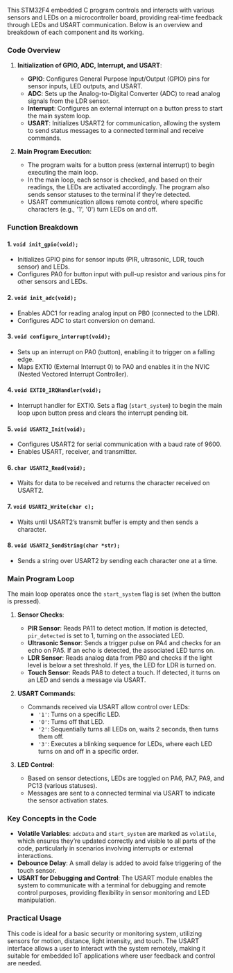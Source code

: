 This STM32F4 embedded C program controls and interacts with various sensors and LEDs on a microcontroller board, providing real-time feedback through LEDs and USART communication. Below is an overview and breakdown of each component and its working.

### Code Overview

1. **Initialization of GPIO, ADC, Interrupt, and USART**:
   - **GPIO**: Configures General Purpose Input/Output (GPIO) pins for sensor inputs, LED outputs, and USART.
   - **ADC**: Sets up the Analog-to-Digital Converter (ADC) to read analog signals from the LDR sensor.
   - **Interrupt**: Configures an external interrupt on a button press to start the main system loop.
   - **USART**: Initializes USART2 for communication, allowing the system to send status messages to a connected terminal and receive commands.

2. **Main Program Execution**:
   - The program waits for a button press (external interrupt) to begin executing the main loop.
   - In the main loop, each sensor is checked, and based on their readings, the LEDs are activated accordingly. The program also sends sensor statuses to the terminal if they’re detected.
   - USART communication allows remote control, where specific characters (e.g., '1', '0') turn LEDs on and off.

### Function Breakdown

#### 1. `void init_gpio(void);`
   - Initializes GPIO pins for sensor inputs (PIR, ultrasonic, LDR, touch sensor) and LEDs.
   - Configures PA0 for button input with pull-up resistor and various pins for other sensors and LEDs.

#### 2. `void init_adc(void);`
   - Enables ADC1 for reading analog input on PB0 (connected to the LDR).
   - Configures ADC to start conversion on demand.

#### 3. `void configure_interrupt(void);`
   - Sets up an interrupt on PA0 (button), enabling it to trigger on a falling edge.
   - Maps EXTI0 (External Interrupt 0) to PA0 and enables it in the NVIC (Nested Vectored Interrupt Controller).

#### 4. `void EXTI0_IRQHandler(void);`
   - Interrupt handler for EXTI0. Sets a flag (`start_system`) to begin the main loop upon button press and clears the interrupt pending bit.

#### 5. `void USART2_Init(void);`
   - Configures USART2 for serial communication with a baud rate of 9600.
   - Enables USART, receiver, and transmitter.

#### 6. `char USART2_Read(void);`
   - Waits for data to be received and returns the character received on USART2.

#### 7. `void USART2_Write(char c);`
   - Waits until USART2’s transmit buffer is empty and then sends a character.

#### 8. `void USART2_SendString(char *str);`
   - Sends a string over USART2 by sending each character one at a time.

### Main Program Loop

The main loop operates once the `start_system` flag is set (when the button is pressed).

1. **Sensor Checks**:
   - **PIR Sensor**: Reads PA11 to detect motion. If motion is detected, `pir_detected` is set to 1, turning on the associated LED.
   - **Ultrasonic Sensor**: Sends a trigger pulse on PA4 and checks for an echo on PA5. If an echo is detected, the associated LED turns on.
   - **LDR Sensor**: Reads analog data from PB0 and checks if the light level is below a set threshold. If yes, the LED for LDR is turned on.
   - **Touch Sensor**: Reads PA8 to detect a touch. If detected, it turns on an LED and sends a message via USART.

2. **USART Commands**:
   - Commands received via USART allow control over LEDs:
     - `'1'`: Turns on a specific LED.
     - `'0'`: Turns off that LED.
     - `'2'`: Sequentially turns all LEDs on, waits 2 seconds, then turns them off.
     - `'3'`: Executes a blinking sequence for LEDs, where each LED turns on and off in a specific order.

3. **LED Control**:
   - Based on sensor detections, LEDs are toggled on PA6, PA7, PA9, and PC13 (various statuses).
   - Messages are sent to a connected terminal via USART to indicate the sensor activation states.

### Key Concepts in the Code

- **Volatile Variables**: `adcData` and `start_system` are marked as `volatile`, which ensures they’re updated correctly and visible to all parts of the code, particularly in scenarios involving interrupts or external interactions.
- **Debounce Delay**: A small delay is added to avoid false triggering of the touch sensor.
- **USART for Debugging and Control**: The USART module enables the system to communicate with a terminal for debugging and remote control purposes, providing flexibility in sensor monitoring and LED manipulation.

### Practical Usage

This code is ideal for a basic security or monitoring system, utilizing sensors for motion, distance, light intensity, and touch. The USART interface allows a user to interact with the system remotely, making it suitable for embedded IoT applications where user feedback and control are needed.
